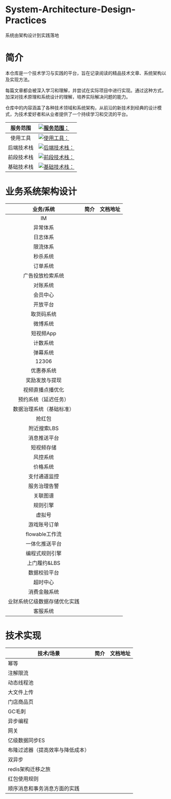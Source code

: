 # System-Architecture-Design-Practices
系统由架构设计到实践落地

# 简介
本仓库是一个技术学习与实践的平台，旨在记录阅读的精品技术文章、系统架构以及实现方法。

每篇文章都会被深入学习和理解，并尝试在实际项目中进行实现。通过这种方式，加深对技术原理和系统设计的理解，培养实际解决问题的能力。

仓库中的内容涵盖了各种技术领域和系统架构，从前沿的新技术到经典的设计模式，为技术爱好者和从业者提供了一个持续学习和交流的平台。

|  服务范围  | [![服务范围：](https://skillicons.dev/icons?i=windows,apple&theme=dark)](https://skillicons.dev) |
| :--------: | :----------------------------------------------------------- |
|  使用工具  | [![使用工具：](https://skillicons.dev/icons?i=idea,webstorm,vscode&theme=dark)](https://skillicons.dev) |
| 后端技术栈 | [![后端技术栈：](https://skillicons.dev/icons?i=java,spring,maven,mysql,redis,mongodb,kafka,elasticsearch,&theme=dark)](https://skillicons.dev) |
| 前段技术栈 | [![前段技术栈：](https://skillicons.dev/icons?i=js,vue,react,nodejs,ts,npm,pnpm&theme=dark)](https://skillicons.dev) |
| 基础技术栈 | [![基础技术栈：](https://skillicons.dev/icons?i=git,nginx,jenkins,docker,kubernetes&theme=dark)](https://skillicons.dev) |

# 业务系统架构设计
|          业务/系统           | 简介 | 文档地址 |
| :--------------------------: | ---- | -------- |
|              IM              |      |          |
|           异常体系           |      |          |
|           日志体系           |      |          |
|           限流体系           |      |          |
|           秒杀系统           |      |          |
|           订单系统           |      |          |
|       广告投放检索系统       |      |          |
|           对账系统           |      |          |
|           会员中心           |      |          |
|           开放平台           |      |          |
|          取货码系统          |      |          |
|           微博系统           |      |          |
|          短视频App           |      |          |
|           计数系统           |      |          |
|           弹幕系统           |      |          |
|            12306             |      |          |
|          优惠券系统          |      |          |
|        奖励发放与提现        |      |          |
|       视频直播点播优化       |      |          |
|     预约系统（延迟任务）     |      |          |
|   数据治理系统（基础标准）   |      |          |
|            抢红包            |      |          |
|         附近搜索LBS          |      |          |
|         消息推送平台         |      |          |
|          短视频存储          |      |          |
|           风控系统           |      |          |
|           价格系统           |      |          |
|         支付通道监控         |      |          |
|         服务治理告警         |      |          |
|           关联图谱           |      |          |
|           规则引擎           |      |          |
|            虚拟号            |      |          |
|         游戏账号订单         |      |          |
|        flowable工作流        |      |          |
|        一体化推送平台        |      |          |
|        编程式规则引擎        |      |          |
|         上门履约&LBS         |      |          |
|         数据校验平台         |      |          |
|           超时中心           |      |          |
|         消费金融系统         |      |          |
| 业财系统亿级数据存储优化实践 |      |          |
|           客服系统           |      |          |


# 技术实现
| 技术/场景                        | 简介 | 文档地址 |
| -------------------------------- | ---- | -------- |
| 幂等                             |      |          |
| 注解限流                         |      |          |
| 动态线程池                       |      |          |
| 大文件上传                       |      |          |
| 门店商品页                       |      |          |
| GC毛刺                           |      |          |
| 异步编程                         |      |          |
| 网关                             |      |          |
| 亿级数据同步ES                   |      |          |
| 布隆过滤器（提高效率与降低成本） |      |          |
| 双异步                           |      |          |
| redis架构迁移之旅                |      |          |
| 红包使用规则                     |      |          |
| 顺序消息和事务消息方面的实践     |      |          |

